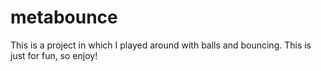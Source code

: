 metabounce
==========

This is a project in which I played around with balls and bouncing. This is just for fun, so enjoy!
